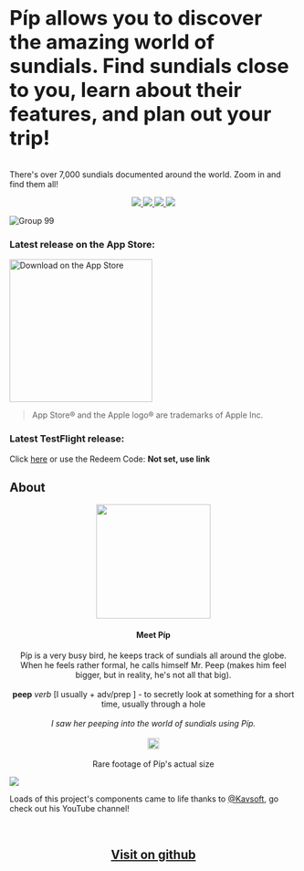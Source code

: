 <p style="font-size:35px;"><b>Píp allows you to discover the amazing world of sundials. Find sundials close to you, learn about their features, and plan out your trip!</b></p>

There's over 7,000 sundials documented around the world. Zoom in and find them all!

<div align="center">
  <a href="https://github.com/scraptechguy/Peep/actions">
    <img src="https://github.com/scraptechguy/Peep/actions/workflows/ios.yml/badge.svg">
  </a>
  <a href="https://github.com/scraptechguy/Peep/graphs/contributors">
    <img src="https://img.shields.io/github/contributors/scraptechguy/Peep">
  </a>
  <a href="https://github.com/scraptechguy/Peep/issues">
    <img src="https://img.shields.io/github/issues/scraptechguy/Peep">
  </a>
  <a href="https://github.com/scraptechguy/Peep/pulls">
    <img src="https://img.shields.io/github/issues-pr/scraptechguy/Peep">
  </a>
</div>

![Group 99](https://user-images.githubusercontent.com/75474651/209583866-9bbfe36b-7add-4639-ba4d-846729f009c7.png)

### Latest release on the App Store: 

<a href="https://apps.apple.com/cz/app/p%C3%ADp/id6444575713" target="_blank"> <img width="250" alt="Download on the App Store" src="https://user-images.githubusercontent.com/75474651/196102512-b4307edf-2497-44f1-b847-05464128c9e1.svg"> </a>

> App Store® and the Apple logo® are trademarks of Apple Inc.

### Latest TestFlight release:

Click <a href="https://testflight.apple.com/join/nrBtEpPi">here</a> or use the Redeem Code: <b>Not set, use link</b>

## About

<div align="center">
  <img src="https://user-images.githubusercontent.com/75474651/202924529-86a4beb5-4266-409b-85d5-9f7308d91a94.svg" width="200">
  
<h4>Meet Píp</h4>
  
Píp is a very busy bird, he keeps track of sundials all around the globe. When he feels rather formal, he calls himself Mr. Peep (makes him feel bigger,  but in reality, he's not all that big). <br><br>
<b>peep</b> <i>verb</i> [I usually + adv/prep ] - to secretly look at something for a short time, usually through a hole <br><br>
<i>I saw her peeping into the world of sundials using Píp.</i> <br><br>
<img src="https://user-images.githubusercontent.com/75474651/202924529-86a4beb5-4266-409b-85d5-9f7308d91a94.svg" width="20"> <br><br>
Rare footage of Píp's actual size

</div>

<img src="https://github.com/scraptechguy/Peep/blob/main/docs/FullPeepMockups.png">

Loads of this project's components came to life thanks to <a href="https://www.youtube.com/@Kavsoft">@Kavsoft</a>, go check out his YouTube channel!

<div align="center">
  <br>
  <h2><a href="https://github.com/scraptechguy/Peep">Visit on github</a></h2>
  <br>
</div>

